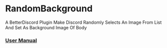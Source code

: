 # RandomBackground
A BetterDiscord Plugin Make Discord Randomly Selects An Image From List And Set As Background Image Of Body
### [User Manual](https://hackmd.io/tcY9eiXHTye_6PC1jaaMgg?view)
